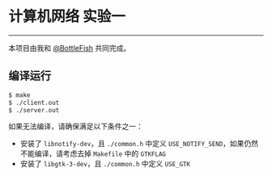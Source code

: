 # 计算机网络 实验一

---

本项目由我和 [@BottleFish](https://github.com/BottleFish326) 共同完成。

## 编译运行

```bash
$ make
$ ./client.out
$ ./server.out
```

如果无法编译，请确保满足以下条件之一：

- 安装了 `libnotify-dev`，且 `./common.h` 中定义 `USE_NOTIFY_SEND`，如果仍然不能编译，请考虑去掉 `Makefile` 中的 `GTKFLAG`
- 安装了 `libgtk-3-dev`，且 `./common.h` 中定义 `USE_GTK`
